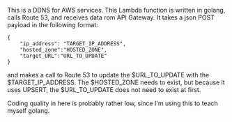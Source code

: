 This is a DDNS for AWS services. This Lambda function is written in golang, calls Route 53, and receives data rom API Gateway. It takes a json POST payload in the following format:
```
{
    "ip_address": "TARGET_IP_ADDRESS",
    "hosted_zone":"HOSTED_ZONE",
    "target_URL":"URL_TO_UPDATE" 
}
```
and makes a call to Route 53 to update the $URL_TO_UPDATE with the $TARGET_IP_ADDRESS. The $HOSTED_ZONE needs to exist, but because it uses UPSERT, the $URL_TO_UPDATE does not need to exist at first.

Coding quality in here is probably rather low, since I'm using this to teach myself golang.
